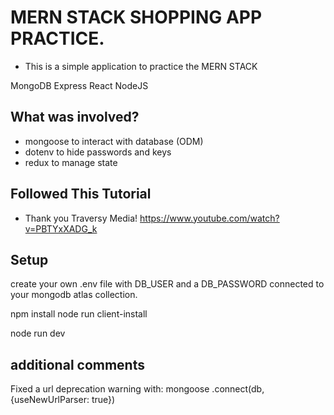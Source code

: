 # MERN STACK SHOPPING APP PRACTICE.
- This is a simple application to practice the MERN STACK

MongoDB
Express
React
NodeJS

## What was involved?

- mongoose to interact with database (ODM)
- dotenv to hide passwords and keys
- redux to manage state

## Followed This Tutorial
- Thank you Traversy Media!
https://www.youtube.com/watch?v=PBTYxXADG_k

## Setup
create your own .env file with DB_USER and a DB_PASSWORD connected to your mongodb atlas collection.

npm install
node run client-install

node run dev


## additional comments

Fixed a url deprecation warning with:
mongoose
  .connect(db, {useNewUrlParser: true})
